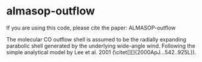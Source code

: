 # almasop-outflow
If you are using this code, please cite the paper: ALMASOP-outflow


The molecular CO outflow shell is assumed to be the radially expanding parabolic shell generated by the underlying wide-angle wind. Following the simple analytical model by Lee et al. 2001 (\citet[][]{2000ApJ...542..925L}). 
